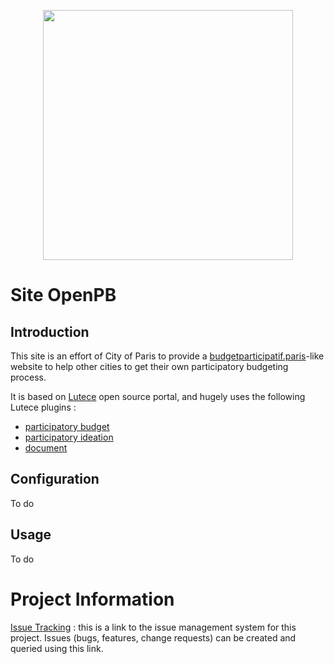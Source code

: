 <p align="center">
<img src="https://raw.githubusercontent.com/lutece-secteur-public/particip-site-participatorybudget/develop/webapp/images/logo-openpb-1280x1024.png" width="400">
</p>

# Site OpenPB

## Introduction

This site is an effort of City of Paris to provide a <a href="https://budgetparticipatif.paris">budgetparticipatif.paris</a>-like website to help other cities to get their own participatory budgeting process.

It is based on [Lutece](https://fr.lutece.paris.fr/fr/) open source portal, and hugely uses the following Lutece plugins :
- [participatory budget](https://github.com/lutece-secteur-public/particip-plugin-participatorybudget)
- [participatory ideation](https://github.com/lutece-secteur-public/particip-plugin-participatoryideation)
- [document](https://github.com/lutece-platform/lutece-cms-plugin-document)


## Configuration

To do

## Usage

To do

# Project Information

 [Issue Tracking](http://dev.lutece.paris.fr/jira/browse/PARTIDEA) : this is a link to the issue management system for this project. Issues (bugs, features, change requests) can be created and queried using this link.
